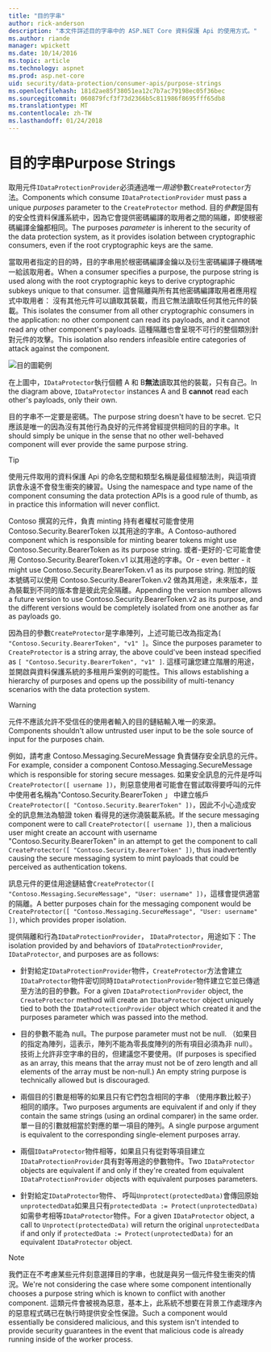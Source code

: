 ```yaml
---
title: "目的字串"
author: rick-anderson
description: "本文件詳述目的字串中的 ASP.NET Core 資料保護 Api 的使用方式。"
ms.author: riande
manager: wpickett
ms.date: 10/14/2016
ms.topic: article
ms.technology: aspnet
ms.prod: asp.net-core
uid: security/data-protection/consumer-apis/purpose-strings
ms.openlocfilehash: 181d2ae85f38051ea12c7b7ac79198ec05f36bec
ms.sourcegitcommit: 060879fcf3f73d2366b5c811986f8695fff65db8
ms.translationtype: MT
ms.contentlocale: zh-TW
ms.lasthandoff: 01/24/2018
---
```

# <a name="purpose-strings"></a><span data-ttu-id="00f3c-103">目的字串</span><span class="sxs-lookup"><span data-stu-id="00f3c-103">Purpose Strings</span></span>

<a name="data-protection-consumer-apis-purposes"></a>

<span data-ttu-id="00f3c-104">取用元件`IDataProtectionProvider`必須通過唯一*用途*參數`CreateProtector`方法。</span><span class="sxs-lookup"><span data-stu-id="00f3c-104">Components which consume `IDataProtectionProvider` must pass a unique *purposes* parameter to the `CreateProtector` method.</span></span> <span data-ttu-id="00f3c-105">目的*參數*是固有的安全性資料保護系統中，因為它會提供密碼編譯的取用者之間的隔離，即使根密碼編譯金鑰都相同。</span><span class="sxs-lookup"><span data-stu-id="00f3c-105">The purposes *parameter* is inherent to the security of the data protection system, as it provides isolation between cryptographic consumers, even if the root cryptographic keys are the same.</span></span>

<span data-ttu-id="00f3c-106">當取用者指定的目的時，目的字串用於根密碼編譯金鑰以及衍生密碼編譯子機碼唯一給該取用者。</span><span class="sxs-lookup"><span data-stu-id="00f3c-106">When a consumer specifies a purpose, the purpose string is used along with the root cryptographic keys to derive cryptographic subkeys unique to that consumer.</span></span> <span data-ttu-id="00f3c-107">這會隔離與所有其他密碼編譯取用者應用程式中取用者： 沒有其他元件可以讀取其裝載，而且它無法讀取任何其他元件的裝載。</span><span class="sxs-lookup"><span data-stu-id="00f3c-107">This isolates the consumer from all other cryptographic consumers in the application: no other component can read its payloads, and it cannot read any other component's payloads.</span></span> <span data-ttu-id="00f3c-108">這種隔離也會呈現不可行的整個類別針對元件的攻擊。</span><span class="sxs-lookup"><span data-stu-id="00f3c-108">This isolation also renders infeasible entire categories of attack against the component.</span></span>

![目的圖範例](purpose-strings/_static/purposes.png)

<span data-ttu-id="00f3c-110">在上圖中，`IDataProtector`執行個體 A 和 B**無法**讀取其他的裝載，只有自己。</span><span class="sxs-lookup"><span data-stu-id="00f3c-110">In the diagram above, `IDataProtector` instances A and B **cannot** read each other's payloads, only their own.</span></span>

<span data-ttu-id="00f3c-111">目的字串不一定要是密碼。</span><span class="sxs-lookup"><span data-stu-id="00f3c-111">The purpose string doesn't have to be secret.</span></span> <span data-ttu-id="00f3c-112">它只應該是唯一的因為沒有其他行為良好的元件將曾經提供相同的目的字串。</span><span class="sxs-lookup"><span data-stu-id="00f3c-112">It should simply be unique in the sense that no other well-behaved component will ever provide the same purpose string.</span></span>

>[!TIP]
> <span data-ttu-id="00f3c-113">使用元件取用的資料保護 Api 的命名空間和類型名稱是最佳經驗法則，與這項資訊會永遠不會發生衝突的練習。</span><span class="sxs-lookup"><span data-stu-id="00f3c-113">Using the namespace and type name of the component consuming the data protection APIs is a good rule of thumb, as in practice this information will never conflict.</span></span>
>
><span data-ttu-id="00f3c-114">Contoso 撰寫的元件，負責 minting 持有者權杖可能會使用 Contoso.Security.BearerToken 以其用途的字串。</span><span class="sxs-lookup"><span data-stu-id="00f3c-114">A Contoso-authored component which is responsible for minting bearer tokens might use Contoso.Security.BearerToken as its purpose string.</span></span> <span data-ttu-id="00f3c-115">或者-更好的-它可能會使用 Contoso.Security.BearerToken.v1 以其用途的字串。</span><span class="sxs-lookup"><span data-stu-id="00f3c-115">Or - even better - it might use Contoso.Security.BearerToken.v1 as its purpose string.</span></span> <span data-ttu-id="00f3c-116">附加的版本號碼可以使用 Contoso.Security.BearerToken.v2 做為其用途，未來版本，並為裝載到不同的版本會是彼此完全隔離。</span><span class="sxs-lookup"><span data-stu-id="00f3c-116">Appending the version number allows a future version to use Contoso.Security.BearerToken.v2 as its purpose, and the different versions would be completely isolated from one another as far as payloads go.</span></span>

<span data-ttu-id="00f3c-117">因為目的參數`CreateProtector`是字串陣列，上述可能已改為指定為`[ "Contoso.Security.BearerToken", "v1" ]`。</span><span class="sxs-lookup"><span data-stu-id="00f3c-117">Since the purposes parameter to `CreateProtector` is a string array, the above could've been instead specified as `[ "Contoso.Security.BearerToken", "v1" ]`.</span></span> <span data-ttu-id="00f3c-118">這樣可讓您建立階層的用途，並開啟與資料保護系統的多租用戶案例的可能性。</span><span class="sxs-lookup"><span data-stu-id="00f3c-118">This allows establishing a hierarchy of purposes and opens up the possibility of multi-tenancy scenarios with the data protection system.</span></span>

<a name="data-protection-contoso-purpose"></a>

>[!WARNING]
> <span data-ttu-id="00f3c-119">元件不應該允許不受信任的使用者輸入的目的鏈結輸入唯一的來源。</span><span class="sxs-lookup"><span data-stu-id="00f3c-119">Components shouldn't allow untrusted user input to be the sole source of input for the purposes chain.</span></span>
>
><span data-ttu-id="00f3c-120">例如，請考慮 Contoso.Messaging.SecureMessage 負責儲存安全訊息的元件。</span><span class="sxs-lookup"><span data-stu-id="00f3c-120">For example, consider a component Contoso.Messaging.SecureMessage which is responsible for storing secure messages.</span></span> <span data-ttu-id="00f3c-121">如果安全訊息的元件是呼叫`CreateProtector([ username ])`，則惡意使用者可能會在嘗試取得要呼叫的元件中使用者名稱為"Contoso.Security.BearerToken 」 中建立帳戶`CreateProtector([ "Contoso.Security.BearerToken" ])`，因此不小心造成安全的訊息無法為驗證 token 看得見的迷你澆裝載系統。</span><span class="sxs-lookup"><span data-stu-id="00f3c-121">If the secure messaging component were to call `CreateProtector([ username ])`, then a malicious user might create an account with username "Contoso.Security.BearerToken" in an attempt to get the component to call `CreateProtector([ "Contoso.Security.BearerToken" ])`, thus inadvertently causing the secure messaging system to mint payloads that could be perceived as authentication tokens.</span></span>
>
><span data-ttu-id="00f3c-122">訊息元件的更佳用途鏈結會`CreateProtector([ "Contoso.Messaging.SecureMessage", "User: username" ])`，這樣會提供適當的隔離。</span><span class="sxs-lookup"><span data-stu-id="00f3c-122">A better purposes chain for the messaging component would be `CreateProtector([ "Contoso.Messaging.SecureMessage", "User: username" ])`, which provides proper isolation.</span></span>

<span data-ttu-id="00f3c-123">提供隔離和行為`IDataProtectionProvider`， `IDataProtector`，用途如下：</span><span class="sxs-lookup"><span data-stu-id="00f3c-123">The isolation provided by and behaviors of `IDataProtectionProvider`, `IDataProtector`, and purposes are as follows:</span></span>

* <span data-ttu-id="00f3c-124">針對給定`IDataProtectionProvider`物件，`CreateProtector`方法會建立`IDataProtector`物件密切同時`IDataProtectionProvider`物件建立它並已傳遞至方法的目的參數。</span><span class="sxs-lookup"><span data-stu-id="00f3c-124">For a given `IDataProtectionProvider` object, the `CreateProtector` method will create an `IDataProtector` object uniquely tied to both the `IDataProtectionProvider` object which created it and the purposes parameter which was passed into the method.</span></span>

* <span data-ttu-id="00f3c-125">目的參數不能為 null。</span><span class="sxs-lookup"><span data-stu-id="00f3c-125">The purpose parameter must not be null.</span></span> <span data-ttu-id="00f3c-126">（如果目的指定為陣列，這表示，陣列不能為零長度陣列的所有項目必須為非 null）。技術上允許非空字串的目的，但建議您不要使用。</span><span class="sxs-lookup"><span data-stu-id="00f3c-126">(If purposes is specified as an array, this means that the array must not be of zero length and all elements of the array must be non-null.) An empty string purpose is technically allowed but is discouraged.</span></span>

* <span data-ttu-id="00f3c-127">兩個目的引數是相等的如果且只有它們包含相同的字串 （使用序數比較子） 相同的順序。</span><span class="sxs-lookup"><span data-stu-id="00f3c-127">Two purposes arguments are equivalent if and only if they contain the same strings (using an ordinal comparer) in the same order.</span></span> <span data-ttu-id="00f3c-128">單一目的引數就相當於對應的單一項目的陣列。</span><span class="sxs-lookup"><span data-stu-id="00f3c-128">A single purpose argument is equivalent to the corresponding single-element purposes array.</span></span>

* <span data-ttu-id="00f3c-129">兩個`IDataProtector`物件相等，如果且只有從對等項目建立`IDataProtectionProvider`具有對等用途的參數物件。</span><span class="sxs-lookup"><span data-stu-id="00f3c-129">Two `IDataProtector` objects are equivalent if and only if they're created from equivalent `IDataProtectionProvider` objects with equivalent purposes parameters.</span></span>

* <span data-ttu-id="00f3c-130">針對給定`IDataProtector`物件、 呼叫`Unprotect(protectedData)`會傳回原始`unprotectedData`如果且只有`protectedData := Protect(unprotectedData)`如需參考相等`IDataProtector`物件。</span><span class="sxs-lookup"><span data-stu-id="00f3c-130">For a given `IDataProtector` object, a call to `Unprotect(protectedData)` will return the original `unprotectedData` if and only if `protectedData := Protect(unprotectedData)` for an equivalent `IDataProtector` object.</span></span>

> [!NOTE]
> <span data-ttu-id="00f3c-131">我們正在不考慮某些元件刻意選擇目的字串，也就是與另一個元件發生衝突的情況。</span><span class="sxs-lookup"><span data-stu-id="00f3c-131">We're not considering the case where some component intentionally chooses a purpose string which is known to conflict with another component.</span></span> <span data-ttu-id="00f3c-132">這類元件會被視為惡意，基本上，此系統不想要在背景工作處理序內的惡意程式碼已在執行時提供安全性保證。</span><span class="sxs-lookup"><span data-stu-id="00f3c-132">Such a component would essentially be considered malicious, and this system isn't intended to provide security guarantees in the event that malicious code is already running inside of the worker process.</span></span>
